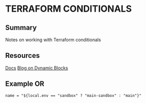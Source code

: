 # TERRAFORM CONDITIONALS

## Summary

Notes on working with Terraform conditionals

## Resources

[Docs](https://www.terraform.io/docs/configuration-0-11/interpolation.html#conditionals)
[Blog on Dynamic Blocks](https://lgallardo.com/2019/06/14/dynamic-blocks-in-terraform-0.12.x/)

## Example OR

```hcl
name = "${local.env == "sandbox" ? "main-sandbox" : "main"}"
```
